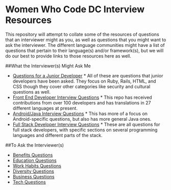 # Women Who Code DC Interview Resources

This repository will attempt to collate some of the resources of questions that an interviewer might as you, as well as questions that you might want to ask the interviewer.  The different language communities might have a list of questions that pertain to their language(s) and/or framework(s), but we will do our best to provide links to those resources here as well.

##What the Interviewer(s) Might Ask Me
  *  [Questions for a Junior Developer](https://docs.google.com/document/d/1YsPglIldE6dDSLQHwu1DURZsdwMuHfVQXzle5SOBzLI/edit?usp=sharing)
    *  All of these are questions that junior developers have been asked. They focus on Ruby, Rails, HTML, and CSS though they cover other categories like security and cultural questions as well.
  *  [Front End Developer Interview Questions](https://github.com/h5bp/Front-end-Developer-Interview-Questions)
    *  This repo has received contributions from over 100 developers and has translations in 27 different languages at present.  
  *  [Android/Java Interview Questions](https://github.com/derekargueta/Android-Interview-Questions)
    *  This has more of a focus on Android-specific questions, but also has more general Java ones.
  *  [Full Stack Developer Interview Questions](https://github.com/indy256/Full-stack-Developer-Interview-Questions-and-Answers)
    *  These are all questions for full stack developers, with specific sections on several programming languages and different parts of the stack.

##To Ask the Interviewer(s)
  *  [Benefits Questions](benefits-questions.md)
  *  [Education Questions](education-questions.md)
  *  [Work Habits Questions](work-habits-questions.md)
  *  [Diversity Questions](diversity-questions.md)
  *  [Business Questions](business-questions.md)
  *  [Tech Questions](tech-questions.md)